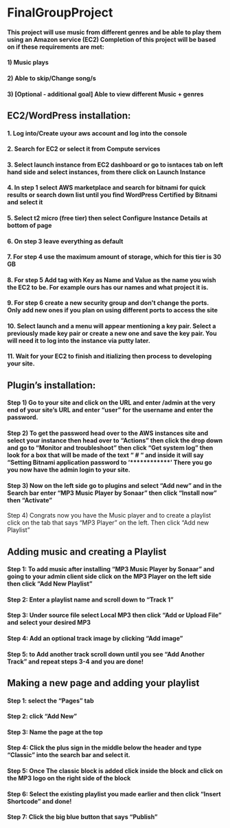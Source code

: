 # FinalGroupProject
#### This project will use music from different genres and be able to play them using an Amazon service (EC2) Completion of this project will be based on if these requirements are met: 
#### 1) Music plays
#### 2) Able to skip/Change song/s 
#### 3) [Optional  - additional goal] Able to view different Music + genres 

## EC2/WordPress installation:
#### 1. Log into/Create uyour aws account and log into the console

#### 2. Search for EC2 or select it from Compute services

#### 3. Select launch instance from EC2 dashboard or go to isntaces tab on left hand side and select instances, from there click on Launch Instance

#### 4. In step 1 select AWS marketplace and search for bitnami for quick results or search down list until you find WordPress Certified by Bitnami and select it

#### 5. Select t2 micro (free tier) then select Configure Instance Details at bottom of page

#### 6. On step 3 leave everything as default

#### 7. For step 4 use the maximum amount of storage, which for this tier is 30 GB

#### 8. For step 5 Add tag with Key as Name and Value as the name you wish the EC2 to be. For example ours has our names and what project it is.

#### 9. For step 6 create a new security group and don't change the ports. Only add new ones if you plan on using different ports to access the site

#### 10. Select launch and a menu will appear mentioning a key pair. Select a previously made key pair or create a new one and save the key pair. You will need it to log into the instance via putty later.

#### 11. Wait for your EC2 to finish and itializing then process to developing your site.

## Plugin’s installation:

#### Step 1) Go to your site and click on the URL and enter /admin at the very end of your site’s URL and enter “user” for the  username and enter the password.
#### Step 2) To get the password head over to the AWS instances site and select your instance then head over to “Actions” then click the drop down and go to “Monitor and troubleshoot” then click “Get system log” then look for a box that will be made of the text “ # “ and inside it will say “Setting Bitnami application password to ‘************’ There you go you now have the admin login to your site.
#### Step 3) Now on the left side go to plugins and select “Add new” and in the Search bar enter “MP3 Music Player by Sonaar” then click “Install now” then “Activate” 
Step 4) Congrats now you have the Music player and to create a playlist click on the tab that says “MP3 Player” on the left. Then click “Add new Playlist”


## Adding music and creating a Playlist
#### Step 1: To add music after installing “MP3 Music Player by Sonaar” and going to your admin client side click on the MP3 Player on the left side then click “Add New Playlist” 
#### Step 2: Enter a playlist name and scroll down to “Track 1”
#### Step 3: Under source file select Local MP3 then click “Add or Upload File” and select your desired MP3
#### Step 4: Add an optional track image by clicking “Add image”
#### Step 5: to Add another track scroll down until you see “Add Another Track” and repeat steps 3-4 and you are done! 


## Making a new page and adding your playlist 
#### Step 1: select the “Pages” tab 
#### Step 2: click “Add New”
#### Step 3: Name the page at the top 
#### Step 4: Click the plus sign in the middle below the header and type “Classic” into the search bar and select it.
#### Step 5: Once The classic block is added click inside the block and click on the MP3 logo on the right side of the block
#### Step 6: Select the existing playlist you made earlier and then click “Insert Shortcode” and done!
#### Step 7: Click the big blue button that says “Publish”
